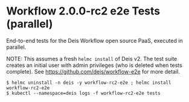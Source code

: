 # Workflow 2.0.0-rc2 e2e Tests (parallel)

End-to-end tests for the Deis Workflow open source PaaS, executed in parallel.

NOTE: This assumes a fresh `helmc install` of Deis v2. The test suite creates
an initial user with admin privileges (who is deleted when tests complete).
See https://github.com/deis/workflow-e2e for more detail.

```console
$ helmc uninstall -n deis -y workflow-rc2-e2e ; helmc install workflow-rc2-e2e
$ kubectl --namespace=deis logs -f workflow-rc2-e2e tests
```
